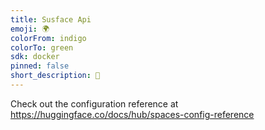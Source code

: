 ```yaml
---
title: Susface Api
emoji: 🌍
colorFrom: indigo
colorTo: green
sdk: docker
pinned: false
short_description: 🤨
---
```


Check out the configuration reference at https://huggingface.co/docs/hub/spaces-config-reference
